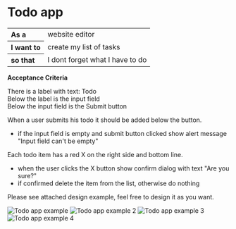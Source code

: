 # Todo app

<table>
  <tr>
    <th style="text-align: left">As a</th>
    <td>website editor</td>
  </tr>
  <tr>
    <th style="text-align: left">I want to</th>
    <td>create my list of tasks</td>
  </tr>
<tr>
    <th style="text-align: left">so that</th>
    <td>I dont forget what I have to do</td>
  </tr>
</table>

**Acceptance Criteria**

There is a label with text: Todo <br/>
Below the label is the input field <br/>
Below the input field is the Submit button <br/>

When a user submits his todo it should be added below the button.
- if the input field is empty and submit button clicked show alert message "Input field can't be empty"

Each todo item has a red X on the right side and bottom line.
- when the user clicks the X button show confirm dialog with text "Are you sure?"
- if confirmed delete the item from the list, otherwise do nothing 

Please see attached design example, feel free to design it as you want.

![Todo app example](https://raw.githubusercontent.com/CGiustiniani/Frontendlearning/feature/js-dom/bootcamp/javascript/js-dom/task/assets/todo.png "Todo app example empty")
![Todo app example 2](https://raw.githubusercontent.com/CGiustiniani/Frontendlearning/feature/js-dom/bootcamp/javascript/js-dom/task/assets/todo2.png "Todo app example with todo items")
![Todo app example 3](https://raw.githubusercontent.com/CGiustiniani/Frontendlearning/feature/js-dom/bootcamp/javascript/js-dom/task/assets/todo3.png "Todo app example confirm dialog")
![Todo app example 4](https://raw.githubusercontent.com/CGiustiniani/Frontendlearning/feature/js-dom/bootcamp/javascript/js-dom/task/assets/todo4.png "Todo app example alert dialog")
